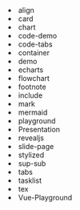 <li><router-link to="/Code/UI/VUE/md-enhance/align.html">align</router-link></li>
<li><router-link to="/Code/UI/VUE/md-enhance/card.html">card</router-link></li>
<li><router-link to="/Code/UI/VUE/md-enhance/chart.html">chart</router-link></li>
<li><router-link to="/Code/UI/VUE/md-enhance/code-demo.html">code-demo</router-link></li>
<li><router-link to="/Code/UI/VUE/md-enhance/code-tabs.html">code-tabs</router-link></li>
<li><router-link to="/Code/UI/VUE/md-enhance/container.html">container</router-link></li>
<li><router-link to="/Code/UI/VUE/md-enhance/demo.html">demo</router-link></li>
<li><router-link to="/Code/UI/VUE/md-enhance/echarts.html">echarts</router-link></li>
<li><router-link to="/Code/UI/VUE/md-enhance/flowchart.html">flowchart</router-link></li>
<li><router-link to="/Code/UI/VUE/md-enhance/footnote.html">footnote</router-link></li>
<li><router-link to="/Code/UI/VUE/md-enhance/include.html">include</router-link></li>
<li><router-link to="/Code/UI/VUE/md-enhance/mark.html">mark</router-link></li>
<li><router-link to="/Code/UI/VUE/md-enhance/mermaid.html">mermaid</router-link></li>
<li><router-link to="/Code/UI/VUE/md-enhance/playground.html">playground</router-link></li>
<li><router-link to="/Code/UI/VUE/md-enhance/Presentation.html">Presentation</router-link></li>
<li><router-link to="/Code/UI/VUE/md-enhance/revealjs.html">revealjs</router-link></li>
<li><router-link to="/Code/UI/VUE/md-enhance/slide-page.html">slide-page</router-link></li>
<li><router-link to="/Code/UI/VUE/md-enhance/stylized.html">stylized</router-link></li>
<li><router-link to="/Code/UI/VUE/md-enhance/sup-sub.html">sup-sub</router-link></li>
<li><router-link to="/Code/UI/VUE/md-enhance/tabs.html">tabs</router-link></li>
<li><router-link to="/Code/UI/VUE/md-enhance/tasklist.html">tasklist</router-link></li>
<li><router-link to="/Code/UI/VUE/md-enhance/tex.html">tex</router-link></li>
<li><router-link to="/Code/UI/VUE/md-enhance/Vue-Playground.html">Vue-Playground</router-link></li>
